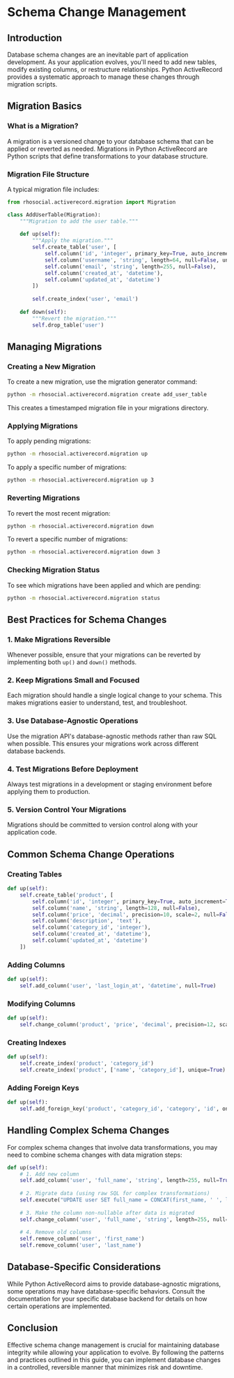 # Schema Change Management

## Introduction

Database schema changes are an inevitable part of application development. As your application evolves, you'll need to add new tables, modify existing columns, or restructure relationships. Python ActiveRecord provides a systematic approach to manage these changes through migration scripts.

## Migration Basics

### What is a Migration?

A migration is a versioned change to your database schema that can be applied or reverted as needed. Migrations in Python ActiveRecord are Python scripts that define transformations to your database structure.

### Migration File Structure

A typical migration file includes:

```python
from rhosocial.activerecord.migration import Migration

class AddUserTable(Migration):
    """Migration to add the user table."""
    
    def up(self):
        """Apply the migration."""
        self.create_table('user', [
            self.column('id', 'integer', primary_key=True, auto_increment=True),
            self.column('username', 'string', length=64, null=False, unique=True),
            self.column('email', 'string', length=255, null=False),
            self.column('created_at', 'datetime'),
            self.column('updated_at', 'datetime')
        ])
        
        self.create_index('user', 'email')
    
    def down(self):
        """Revert the migration."""
        self.drop_table('user')
```

## Managing Migrations

### Creating a New Migration

To create a new migration, use the migration generator command:

```bash
python -m rhosocial.activerecord.migration create add_user_table
```

This creates a timestamped migration file in your migrations directory.

### Applying Migrations

To apply pending migrations:

```bash
python -m rhosocial.activerecord.migration up
```

To apply a specific number of migrations:

```bash
python -m rhosocial.activerecord.migration up 3
```

### Reverting Migrations

To revert the most recent migration:

```bash
python -m rhosocial.activerecord.migration down
```

To revert a specific number of migrations:

```bash
python -m rhosocial.activerecord.migration down 3
```

### Checking Migration Status

To see which migrations have been applied and which are pending:

```bash
python -m rhosocial.activerecord.migration status
```

## Best Practices for Schema Changes

### 1. Make Migrations Reversible

Whenever possible, ensure that your migrations can be reverted by implementing both `up()` and `down()` methods.

### 2. Keep Migrations Small and Focused

Each migration should handle a single logical change to your schema. This makes migrations easier to understand, test, and troubleshoot.

### 3. Use Database-Agnostic Operations

Use the migration API's database-agnostic methods rather than raw SQL when possible. This ensures your migrations work across different database backends.

### 4. Test Migrations Before Deployment

Always test migrations in a development or staging environment before applying them to production.

### 5. Version Control Your Migrations

Migrations should be committed to version control along with your application code.

## Common Schema Change Operations

### Creating Tables

```python
def up(self):
    self.create_table('product', [
        self.column('id', 'integer', primary_key=True, auto_increment=True),
        self.column('name', 'string', length=128, null=False),
        self.column('price', 'decimal', precision=10, scale=2, null=False),
        self.column('description', 'text'),
        self.column('category_id', 'integer'),
        self.column('created_at', 'datetime'),
        self.column('updated_at', 'datetime')
    ])
```

### Adding Columns

```python
def up(self):
    self.add_column('user', 'last_login_at', 'datetime', null=True)
```

### Modifying Columns

```python
def up(self):
    self.change_column('product', 'price', 'decimal', precision=12, scale=4)
```

### Creating Indexes

```python
def up(self):
    self.create_index('product', 'category_id')
    self.create_index('product', ['name', 'category_id'], unique=True)
```

### Adding Foreign Keys

```python
def up(self):
    self.add_foreign_key('product', 'category_id', 'category', 'id', on_delete='CASCADE')
```

## Handling Complex Schema Changes

For complex schema changes that involve data transformations, you may need to combine schema changes with data migration steps:

```python
def up(self):
    # 1. Add new column
    self.add_column('user', 'full_name', 'string', length=255, null=True)
    
    # 2. Migrate data (using raw SQL for complex transformations)
    self.execute("UPDATE user SET full_name = CONCAT(first_name, ' ', last_name)")
    
    # 3. Make the column non-nullable after data is migrated
    self.change_column('user', 'full_name', 'string', length=255, null=False)
    
    # 4. Remove old columns
    self.remove_column('user', 'first_name')
    self.remove_column('user', 'last_name')
```

## Database-Specific Considerations

While Python ActiveRecord aims to provide database-agnostic migrations, some operations may have database-specific behaviors. Consult the documentation for your specific database backend for details on how certain operations are implemented.

## Conclusion

Effective schema change management is crucial for maintaining database integrity while allowing your application to evolve. By following the patterns and practices outlined in this guide, you can implement database changes in a controlled, reversible manner that minimizes risk and downtime.